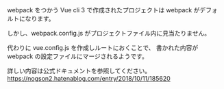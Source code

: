 webpack をつかう
Vue cli 3 で作成されたプロジェクトは webpack がデフォルトになります。

しかし、webpack.config.js がプロジェクトファイル内に見当たりません。

代わりに vue.config.js を作成しルートにおくことで、 書かれた内容が webpack の設定ファイルにマージされるようです。

詳しい内容は公式ドキュメントを参照してください。
https://nogson2.hatenablog.com/entry/2018/10/11/185620

